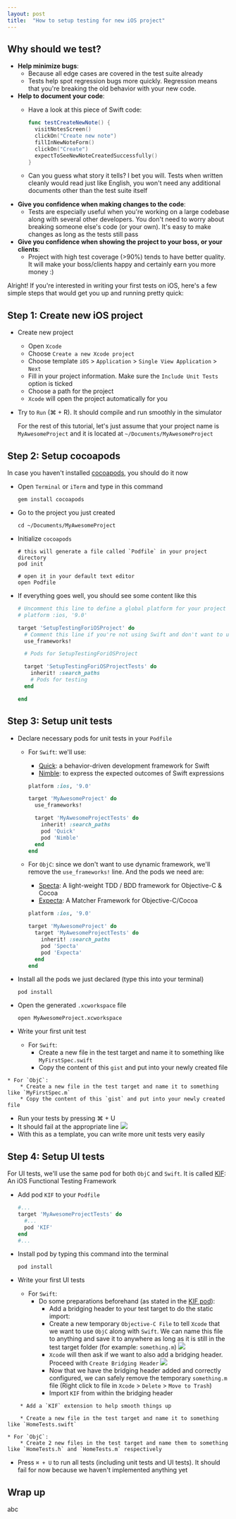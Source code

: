 ```yaml
---
layout: post
title:  "How to setup testing for new iOS project"
---
```


## Why should we test?
* **Help minimize bugs**:
    * Because all edge cases are covered in the test suite already
    * Tests help spot regression bugs more quickly. Regression means that you're breaking the old behavior with your new code.
* **Help to document your code**:
    * Have a look at this piece of Swift code:

        ```swift
        func testCreateNewNote() {
          visitNotesScreen()
          clickOn("Create new note")
          fillInNewNoteForm()
          clickOn("Create")
          expectToSeeNewNoteCreatedSuccessfully()
        }
        ```

    * Can you guess what story it tells? I bet you will. Tests when written cleanly would read just like English, you won't need any additional documents other than the test suite itself
* **Give you confidence when making changes to the code**:
    * Tests are especially useful when you're working on a large codebase along with several other developers. You don't need to worry about breaking someone else's code (or your own). It's easy to make changes as long as the tests still pass
* **Give you confidence when showing the project to your boss, or your clients**:
    * Project with high test coverage (>90%) tends to have better quality. It will make your boss/clients happy and certainly earn you more money :)

Alright! If you're interested in writing your first tests on iOS, here's a few simple steps that would get you up and running pretty quick:

## Step 1: Create new iOS project
* Create new project
    * Open `Xcode`
    * Choose `Create a new Xcode project`
    * Choose template `iOS` > `Application` > `Single View Application` > `Next`
    * Fill in your project information. Make sure the `Include Unit Tests` option is ticked
    * Choose a path for the project
    * `Xcode` will open the project automatically for you
* Try to `Run` (⌘ + R). It should compile and run smoothly in the simulator

  For the rest of this tutorial, let's just assume that your project name is `MyAwesomeProject` and it is located at `~/Documents/MyAwesomeProject`

## Step 2: Setup cocoapods
In case you haven't installed [cocoapods](https://cocoapods.org/), you should do it now

* Open `Terminal` or `iTerm` and type in this command

    ```shell
    gem install cocoapods
    ```

* Go to the project you just created

    ```shell
    cd ~/Documents/MyAwesomeProject
    ```

* Initialize `cocoapods`

    ```shell
    # this will generate a file called `Podfile` in your project directory
    pod init

    # open it in your default text editor
    open Podfile
    ```

* If everything goes well, you should see some content like this

    ```ruby
    # Uncomment this line to define a global platform for your project
    # platform :ios, '9.0'

    target 'SetupTestingForiOSProject' do
      # Comment this line if you're not using Swift and don't want to use dynamic frameworks
      use_frameworks!

      # Pods for SetupTestingForiOSProject

      target 'SetupTestingForiOSProjectTests' do
        inherit! :search_paths
        # Pods for testing
      end

    end
    ```

## Step 3: Setup unit tests

* Declare necessary pods for unit tests in your `Podfile`
    * For `Swift`: we'll use:
        * [Quick](https://github.com/Quick/Quick): a behavior-driven development framework for Swift
        * [Nimble](https://github.com/Quick/Nimble): to express the expected outcomes of Swift expressions

        ```ruby
        platform :ios, '9.0'

        target 'MyAwesomeProject' do
          use_frameworks!

          target 'MyAwesomeProjectTests' do
            inherit! :search_paths
            pod 'Quick'
            pod 'Nimble'
          end
        end
        ```

    * For `ObjC`: since we don't want to use dynamic framework, we'll remove the `use_frameworks!` line. And the pods we need are:
        * [Specta](https://github.com/specta/specta): A light-weight TDD / BDD framework for Objective-C & Cocoa
        * [Expecta](https://github.com/specta/expecta/): A Matcher Framework for Objective-C/Cocoa

        ```ruby
        platform :ios, '9.0'

        target 'MyAwesomeProject' do
          target 'MyAwesomeProjectTests' do
            inherit! :search_paths
            pod 'Specta'
            pod 'Expecta'
          end
        end
        ```

* Install all the pods we just declared (type this into your terminal)

    ```shell
    pod install
    ```

* Open the generated `.xcworkspace` file

    ```shell
    open MyAwesomeProject.xcworkspace
    ```

* Write your first unit test
    * For `Swift`:
        * Create a new file in the test target and name it to something like `MyFirstSpec.swift`
        * Copy the content of this `gist` and put into your newly created file
<script src="https://gist.github.com/hoang-tran/8b7c0966b8d68b0d150fe33abd30c292.js"></script>
    * For `ObjC`:
        * Create a new file in the test target and name it to something like `MyFirstSpec.m`
        * Copy the content of this `gist` and put into your newly created file
<script src="https://gist.github.com/hoang-tran/9ea175f0a52c4aec45b5ee2601edcc5f.js"></script>
* Run your tests by pressing ⌘ + U
* It should fail at the appropriate line
![](/images/how-to-setup-testing-for-new-ios-project/MyFirstSpec-fail.png)
* With this as a template, you can write more unit tests very easily

## Step 4: Setup UI tests
  For UI tests, we'll use the same pod for both `ObjC` and `Swift`. It is called [KIF](https://github.com/kif-framework/KIF): An iOS Functional Testing Framework

* Add pod `KIF` to your `Podfile`

    ```ruby
    #...
    target 'MyAwesomeProjectTests' do
      #...
      pod 'KIF'
    end
    #...
    ```

* Install pod by typing this command into the terminal

    ```shell
    pod install
    ```

* Write your first UI tests
    * For `Swift`:
        * Do some preparations beforehand (as stated in the [KIF pod](https://github.com/kif-framework/KIF#use-with-swift)):
            * Add a bridging header to your test target to do the static import:
            * Create a new temporary `Objective-C File` to tell `Xcode` that we want to use `ObjC` along with `Swift`. We can name this file to anything and save it to anywhere as long as it is still in the test target folder (for example: `something.m`)
![](/images/how-to-setup-testing-for-new-ios-project/create-objc-file.png)
            * `Xcode` will then ask if we want to also add a bridging header. Proceed with `Create Bridging Header`
![](/images/how-to-setup-testing-for-new-ios-project/add-bridging-header.png)
            * Now that we have the bridging header added and correctly configured, we can safely remove the temporary `something.m` file (Right click to file in `Xcode` > `Delete` > `Move to Trash`)
            * Import `KIF` from within the bridging header
<script src="https://gist.github.com/hoang-tran/0915730ed70e45b70e8abb92391b350d.js"></script>
        * Add a `KIF` extension to help smooth things up
<script src="https://gist.github.com/hoang-tran/c56fd62e18b824be3081d31a86c56860.js"></script>
        * Create a new file in the test target and name it to something like `HomeTests.swift`
<script src="https://gist.github.com/hoang-tran/014ca12f2d0d15fd985d965d639b9242.js"></script>
    * For `ObjC`:
        * Create 2 new files in the test target and name them to something like `HomeTests.h` and `HomeTests.m` respectively
<script src="https://gist.github.com/hoang-tran/725c2916bdd6a397dca23f8d97e48e01.js"></script>
<script src="https://gist.github.com/hoang-tran/e29080a787935fb2c53d8efc3bb7d777.js"></script>
* Press `⌘ + U` to run all tests (including unit tests and UI tests). It should fail for now because we haven't implemented anything yet

## Wrap up
abc

